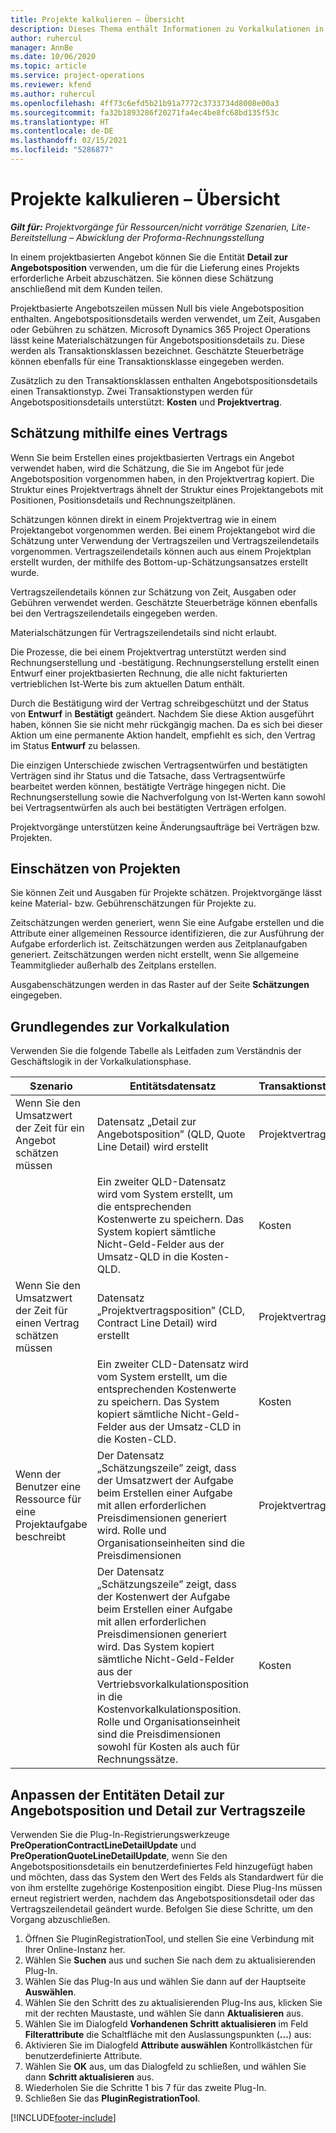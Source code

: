 ```yaml
---
title: Projekte kalkulieren – Übersicht
description: Dieses Thema enthält Informationen zu Vorkalkulationen in Dynamics 365 Project Operations.
author: ruhercul
manager: AnnBe
ms.date: 10/06/2020
ms.topic: article
ms.service: project-operations
ms.reviewer: kfend
ms.author: ruhercul
ms.openlocfilehash: 4ff73c6efd5b21b91a7772c3733734d8008e00a3
ms.sourcegitcommit: fa32b1893286f20271fa4ec4be8fc68bd135f53c
ms.translationtype: HT
ms.contentlocale: de-DE
ms.lasthandoff: 02/15/2021
ms.locfileid: "5286877"
---
```

# <a name="estimate-projects-overview"></a>Projekte kalkulieren – Übersicht

_**Gilt für:** Projektvorgänge für Ressourcen/nicht vorrätige Szenarien, Lite-Bereitstellung – Abwicklung der Proforma-Rechnungsstellung_

In einem projektbasierten Angebot können Sie die Entität **Detail zur Angebotsposition** verwenden, um die für die Lieferung eines Projekts erforderliche Arbeit abzuschätzen. Sie können diese Schätzung anschließend mit dem Kunden teilen.

Projektbasierte Angebotszeilen müssen Null bis viele Angebotsposition enthalten. Angebotspositionsdetails werden verwendet, um Zeit, Ausgaben oder Gebühren zu schätzen. Microsoft Dynamics 365 Project Operations lässt keine Materialschätzungen für Angebotspositionsdetails zu. Diese werden als Transaktionsklassen bezeichnet. Geschätzte Steuerbeträge können ebenfalls für eine Transaktionsklasse eingegeben werden.

Zusätzlich zu den Transaktionsklassen enthalten Angebotspositionsdetails einen Transaktionstyp. Zwei Transaktionstypen werden für Angebotspositionsdetails unterstützt: **Kosten** und **Projektvertrag**.

## <a name="estimate-by-using-a-contract"></a>Schätzung mithilfe eines Vertrags

Wenn Sie beim Erstellen eines projektbasierten Vertrags ein Angebot verwendet haben, wird die Schätzung, die Sie im Angebot für jede Angebotsposition vorgenommen haben, in den Projektvertrag kopiert. Die Struktur eines Projektvertrags ähnelt der Struktur eines Projektangebots mit Positionen, Positionsdetails und Rechnungszeitplänen.

Schätzungen können direkt in einem Projektvertrag wie in einem Projektangebot vorgenommen werden. Bei einem Projektangebot wird die Schätzung unter Verwendung der Vertragszeilen und Vertragszeilendetails vorgenommen. Vertragszeilendetails können auch aus einem Projektplan erstellt wurden, der mithilfe des Bottom-up-Schätzungsansatzes erstellt wurde.

Vertragszeilendetails können zur Schätzung von Zeit, Ausgaben oder Gebühren verwendet werden. Geschätzte Steuerbeträge können ebenfalls bei den Vertragszeilendetails eingegeben werden.

Materialschätzungen für Vertragszeilendetails sind nicht erlaubt.

Die Prozesse, die bei einem Projektvertrag unterstützt werden sind Rechnungserstellung und -bestätigung. Rechnungserstellung erstellt einen Entwurf einer projektbasierten Rechnung, die alle nicht fakturierten vertrieblichen Ist-Werte bis zum aktuellen Datum enthält.

Durch die Bestätigung wird der Vertrag schreibgeschützt und der Status von **Entwurf** in **Bestätigt** geändert. Nachdem Sie diese Aktion ausgeführt haben, können Sie sie nicht mehr rückgängig machen. Da es sich bei dieser Aktion um eine permanente Aktion handelt, empfiehlt es sich, den Vertrag im Status **Entwurf** zu belassen.

Die einzigen Unterschiede zwischen Vertragsentwürfen und bestätigten Verträgen sind ihr Status und die Tatsache, dass Vertragsentwürfe bearbeitet werden können, bestätigte Verträge hingegen nicht. Die Rechnungserstellung sowie die Nachverfolgung von Ist-Werten kann sowohl bei Vertragsentwürfen als auch bei bestätigten Verträgen erfolgen.

Projektvorgänge unterstützen keine Änderungsaufträge bei Verträgen bzw. Projekten.

## <a name="estimating-projects"></a>Einschätzen von Projekten

Sie können Zeit und Ausgaben für Projekte schätzen. Projektvorgänge lässt keine Material- bzw. Gebührenschätzungen für Projekte zu.

Zeitschätzungen werden generiert, wenn Sie eine Aufgabe erstellen und die Attribute einer allgemeinen Ressource identifizieren, die zur Ausführung der Aufgabe erforderlich ist. Zeitschätzungen werden aus Zeitplanaufgaben generiert. Zeitschätzungen werden nicht erstellt, wenn Sie allgemeine Teammitglieder außerhalb des Zeitplans erstellen.

Ausgabenschätzungen werden in das Raster auf der Seite **Schätzungen** eingegeben.

## <a name="understanding-estimation"></a>Grundlegendes zur Vorkalkulation

Verwenden Sie die folgende Tabelle als Leitfaden zum Verständnis der Geschäftslogik in der Vorkalkulationsphase.

| Szenario                                                                                                                                                                                                                                                                                                                                          | Entitätsdatensatz                                                                                                                                                                                                       | Transaktionstyp | Transaktionsklasse | Weitere Informationen                                                            |
|---------------------------------------------------------------------------------------------------------------------------------------------------------------------------------------------------------------------------------------------------------------------------------------------------------------------------------------------------|---------------------------------------------------------------------------------------------------------------------------------------------------------------------------------------------------------------------|------------------|-------------|-----------------------------------------------------------------------------------|
| Wenn Sie den Umsatzwert der Zeit für ein Angebot schätzen müssen                                                                                                                                                                                                                                                                                    | Datensatz „Detail zur Angebotsposition” (QLD, Quote Line Detail) wird erstellt                                                                                                                                                                               | Projektvertrag | Time        | Das Feld „Transaktionsursprung” in der Zeile „QLD” auf der Verkaufsseite verweist auf die QLD auf der Kostenseite |
|                                                                                                                                                                                                                                                                                     | Ein zweiter QLD-Datensatz wird vom System erstellt, um die entsprechenden Kostenwerte zu speichern. Das System kopiert sämtliche Nicht-Geld-Felder aus der Umsatz-QLD in die Kosten-QLD.                                                                                                                                                                               | Kosten | Time        | Das Feld „Transaktionsursprung” in der Zeile „Angebotspositionsdetails” (QLD) auf der Verkaufsseite verweist auf die QLD auf der Kostenseite |
| Wenn Sie den Umsatzwert der Zeit für einen Vertrag schätzen müssen                                                                                                                                                                                                                                                                                 | Datensatz „Projektvertragsposition” (CLD, Contract Line Detail) wird erstellt                                                                                                                                                                    | Projektvertrag | Time        | Das Feld „Transaktionsursprung” in der Zeile „CLD” auf der Verkaufsseite verweist auf die CLD auf der Kostenseite      |
|                                                                                                                                                                                                                                                                                  | Ein zweiter CLD-Datensatz wird vom System erstellt, um die entsprechenden Kostenwerte zu speichern. Das System kopiert sämtliche Nicht-Geld-Felder aus der Umsatz-CLD in die Kosten-CLD.                                                                                                                                                                    | Kosten | Time        | Das Feld „Transaktionsursprung” in der Zeile „CLD” auf der Verkaufsseite verweist auf die CLD auf der Kostenseite      |
| Wenn der Benutzer eine Ressource für eine Projektaufgabe beschreibt                                                                                                                                                                                                                                                                                            | Der Datensatz „Schätzungszeile” zeigt, dass der Umsatzwert der Aufgabe beim Erstellen einer Aufgabe mit allen erforderlichen Preisdimensionen generiert wird. Rolle und Organisationseinheiten sind die Preisdimensionen | Projektvertrag | Zeit        |                                                                                   |
|     | Der Datensatz „Schätzungszeile” zeigt, dass der Kostenwert der Aufgabe beim Erstellen einer Aufgabe mit allen erforderlichen Preisdimensionen generiert wird. Das System kopiert sämtliche Nicht-Geld-Felder aus der Vertriebsvorkalkulationsposition in die Kostenvorkalkulationsposition. Rolle und Organisationseinheit sind die Preisdimensionen sowohl für Kosten als auch für Rechnungssätze.                                                                                                                                                                                                                | Kosten             | Zeit           |                                                                                   |



## <a name="customize-the-quote-line-detail-and-contract-line-detail-entities"></a>Anpassen der Entitäten Detail zur Angebotsposition und Detail zur Vertragszeile

Verwenden Sie die Plug-In-Registrierungswerkzeuge **PreOperationContractLineDetailUpdate** und **PreOperationQuoteLineDetailUpdate**, wenn Sie den Angebotspositionsdetails ein benutzerdefiniertes Feld hinzugefügt haben und möchten, dass das System den Wert des Felds als Standardwert für die von ihm erstellte zugehörige Kostenposition eingibt. Diese Plug-Ins müssen erneut registriert werden, nachdem das Angebotspositionsdetail oder das Vertragszeilendetail geändert wurde. Befolgen Sie diese Schritte, um den Vorgang abzuschließen.

1. Öffnen Sie PluginRegistrationTool, und stellen Sie eine Verbindung mit Ihrer Online-Instanz her.
2. Wählen Sie **Suchen** aus und suchen Sie nach dem zu aktualisierenden Plug-In.
3. Wählen Sie das Plug-In aus und wählen Sie dann auf der Hauptseite **Auswählen**.
4. Wählen Sie den Schritt des zu aktualisierenden Plug-Ins aus, klicken Sie mit der rechten Maustaste, und wählen Sie dann **Aktualisieren** aus.
5. Wählen Sie im Dialogfeld **Vorhandenen Schritt aktualisieren** im Feld **Filterattribute** die Schaltfläche mit den Auslassungspunkten (**...**) aus:
6. Aktivieren Sie im Dialogfeld **Attribute auswählen** Kontrollkästchen für benutzerdefinierte Attribute.
7. Wählen Sie **OK** aus, um das Dialogfeld zu schließen, und wählen Sie dann **Schritt aktualisieren** aus.
8. Wiederholen Sie die Schritte 1 bis 7 für das zweite Plug-In.
9. Schließen Sie das **PluginRegistrationTool**.


[!INCLUDE[footer-include](../includes/footer-banner.md)]